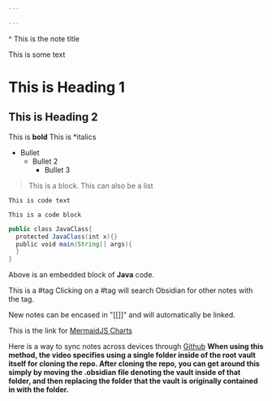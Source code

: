 ```yaml
---

---
```

^ This is the note title

This is some text
# This is Heading 1

## This is Heading 2

This is **bold**
This is *italics
- Bullet
	- Bullet 2
		- Bullet 3

> This is a block. 
> This can also be a list

`This is code text`

```
This is a code block
```

```java
public class JavaClass{
  protected JavaClass(int x){}
  public void main(String[] args){
  }
}
``` 
Above is an embedded block of **Java** code. 

This is a #tag
Clicking on a #tag will search Obsidian for other notes with the tag.

New notes can be encased in "[[]]" and will automatically be linked.

This is the link for [MermaidJS Charts](https://mermaid.js.org/intro/)

Here is a way to sync notes across devices through [Github](https://youtu.be/ImrLbomFYA0)
**When using this method, the video specifies using a single folder inside of the root vault itself for cloning the repo. After cloning the repo, you can get around this simply by moving the .obsidian file denoting the vault inside of that folder, and then replacing the folder that the vault is originally contained in with the folder.**
